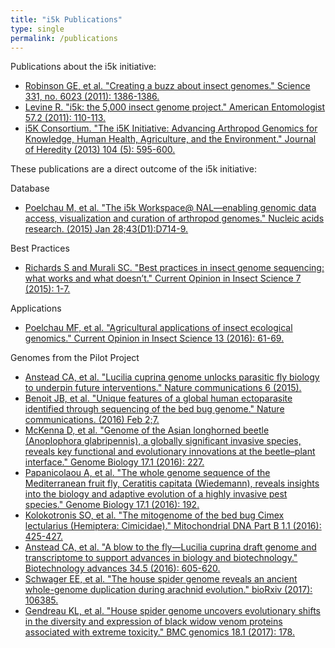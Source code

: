 ```yaml
---
title: "i5k Publications"
type: single
permalink: /publications
---
```


Publications about the i5k initiative:
- [Robinson GE, et al. "Creating a buzz about insect genomes." Science 331, no. 6023 (2011): 1386-1386.](http://science.sciencemag.org/content/331/6023/1386)
- [Levine R. "i5k: the 5,000 insect genome project." American Entomologist 57.2 (2011): 110-113.](https://academic.oup.com/ae/article/57/2/110/6552/i5k-The-5-000-Insect-Genome-Project)
- [i5K Consortium. "The i5K Initiative: Advancing Arthropod Genomics for Knowledge, Human Health, Agriculture, and the Environment." Journal of Heredity (2013) 104 (5): 595-600.](https://academic.oup.com/jhered/article/104/5/595/906277/The-i5K-Initiative-Advancing-Arthropod-Genomics)

These publications are a direct outcome of the i5k initiative: 

Database
- [Poelchau M, et al. "The i5k Workspace@ NAL—enabling genomic data access, visualization and curation of arthropod genomes." Nucleic acids research. (2015) Jan 28;43(D1):D714-9.](https://academic.oup.com/nar/article/43/D1/D714/2439695/The-i5k-Workspace-NAL-enabling-genomic-data-access)

Best Practices
- [Richards S and Murali SC. "Best practices in insect genome sequencing: what works and what doesn’t." Current Opinion in Insect Science 7 (2015): 1-7.](http://www.sciencedirect.com/science/article/pii/S2214574515000310)

Applications
- [Poelchau MF, et al. "Agricultural applications of insect ecological genomics." Current Opinion in Insect Science 13 (2016): 61-69.](http://www.sciencedirect.com/science/article/pii/S2214574515001911)

Genomes from the Pilot Project
- [Anstead CA, et al. "Lucilia cuprina genome unlocks parasitic fly biology to underpin future interventions." Nature communications 6 (2015).](https://www.nature.com/articles/ncomms8344)
- [Benoit JB, et al. "Unique features of a global human ectoparasite identified through sequencing of the bed bug genome." Nature communications. (2016) Feb 2;7.](https://www.nature.com/articles/ncomms10165)
- [McKenna D, et al. "Genome of the Asian longhorned beetle (Anoplophora glabripennis), a globally significant invasive species, reveals key functional and evolutionary innovations at the beetle–plant interface." Genome Biology 17.1 (2016): 227.](https://genomebiology.biomedcentral.com/articles/10.1186/s13059-016-1088-8?linkId=31075042)
- [Papanicolaou A, et al. "The whole genome sequence of the Mediterranean fruit fly, Ceratitis capitata (Wiedemann), reveals insights into the biology and adaptive evolution of a highly invasive pest species." Genome Biology 17.1 (2016): 192.](https://genomebiology.biomedcentral.com/articles/10.1186/s13059-016-1049-2)
- [Kolokotronis SO, et al. "The mitogenome of the bed bug Cimex lectularius (Hemiptera: Cimicidae)." Mitochondrial DNA Part B 1.1 (2016): 425-427.](http://www.tandfonline.com/doi/abs/10.1080/23802359.2016.1180268)
- [Anstead CA, et al. "A blow to the fly—Lucilia cuprina draft genome and transcriptome to support advances in biology and biotechnology." Biotechnology advances 34.5 (2016): 605-620.](http://www.sciencedirect.com/science/article/pii/S0734975016300167)
- [Schwager EE, et al. "The house spider genome reveals an ancient whole-genome duplication during arachnid evolution." bioRxiv (2017): 106385.](http://biorxiv.org/content/early/2017/02/20/106385)
- [Gendreau KL, et al. "House spider genome uncovers evolutionary shifts in the diversity and expression of black widow venom proteins associated with extreme toxicity." BMC genomics 18.1 (2017): 178.](https://bmcgenomics.biomedcentral.com/articles/10.1186/s12864-017-3551-7)

<!---
unsure this citation fits the criteria for inclusion since they used data, but do not speciically release a genome (many other papers like this one)
- [Rane RV, et al. "Are feeding preferences and insecticide resistance associated with the size of detoxifying enzyme families in insect herbivores?." Current Opinion in Insect Science 13 (2016): 70-76.](http://www.sciencedirect.com/science/article/pii/S221457451500190X)
-->
